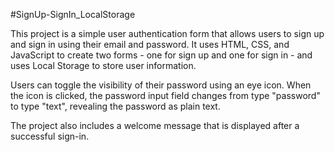 #SignUp-SignIn_LocalStorage

This project is a simple user authentication form that allows users to sign up and sign in using their email and password.
It uses HTML, CSS, and JavaScript to create two forms - one for sign up and one for sign in - and uses Local Storage to store user information.

Users can toggle the visibility of their password using an eye icon. 
When the icon is clicked, the password input field changes from type "password" to type "text", revealing the password as plain text.

The project also includes a welcome message that is displayed after a successful sign-in.
